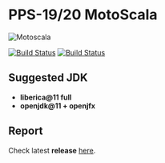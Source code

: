 # PPS-19/20 MotoScala
<img src="https://i.pinimg.com/474x/a1/73/20/a173208ddd9eb436a8dd1bc0ceb7ead6--flyers-video-game.jpg" alt="Motoscala" aligh=center/>

[![Build Status](https://travis-ci.com/Unibo-PPS-1920/pps-19-motoScala.svg?branch=master)](https://travis-ci.com/Unibo-PPS-1920/pps-19-motoScala)
[![Build Status](https://travis-ci.com/Unibo-PPS-1920/pps-19-motoScala.svg?branch=develop)](https://travis-ci.com/Unibo-PPS-1920/pps-19-motoScala)

## Suggested JDK
  - **liberica@11 full** 
  - **openjdk@11 + openjfx**
  
## Report
Check latest **release** [here](https://github.com/Unibo-PPS-1920/pps-19-motoScala/releases/download/1.0.0/MotoScala-Report.pdf).
